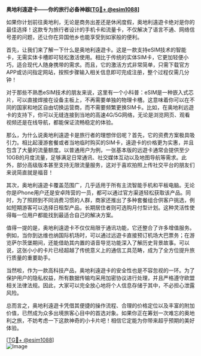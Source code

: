 **奥地利遠遊卡——你的旅行必备神器[[TG💪+ @esim1088](https://t.me/s/esim1088)]**

如果你计划前往奥地利，无论是商务出差还是休闲度假，奥地利遠遊卡绝对是你的最佳选择！这款专为旅行者设计的手机卡和流量卡，不仅解决了语言不通、网络信号差的问题，还让你在异国他乡也能享受到如家般的便利。

首先，让我们来了解一下什么是奥地利遠遊卡。这是一款支持eSIM技术的智能卡，无需实体卡槽即可轻松激活使用。相比于传统的实体SIM卡，它更加轻便小巧，适合现代人随身携带的需求。而且，它的激活方式非常简单，只需下载官方APP或访问指定网站，按照步骤输入相关信息即可完成注册，整个过程仅需几分钟！

对于那些不熟悉eSIM技术的朋友来说，这里有一个小科普：eSIM是一种嵌入式芯片，可以直接焊接在设备主板上，不再需要单独的物理卡槽。这意味着你可以在不同的国家和地区自由切换运营商，而不需要频繁更换SIM卡。比如，在奥地利远遊卡的支持下，你可以无缝连接到当地的高速4G/5G网络，无论是浏览网页、观看视频还是在线导航，都能保证流畅稳定的体验。

那么，为什么说奥地利遠遊卡是旅行者的理想伴侣呢？首先，它的资费方案极具吸引力。相比起漫游套餐或者当地临时购买的SIM卡，遠遊卡的价格更为实惠，并且包含了大量的流量额度。以普通用户为例，一张基本版的远遊卡通常会提供至少10GB的月度流量，足够满足日常通讯、社交媒体互动以及地图导航等需求。此外，部分高级版本甚至支持无限流量服务，这对于喜欢拍照上传社交平台的朋友们来说简直就是福音！

其次，奥地利遠遊卡覆盖范围广，几乎适用于所有主流智能手机和平板电脑。无论你是iPhone用户还是安卓阵营的一员，都可以通过官方渠道轻松获取该产品。同时，为了照顾到不同消费习惯的人群，商家还推出了多种套餐组合供客户挑选，例如短期游客可以选择日租型产品，长期居住者则可选购月付型计划。这种灵活性使得每一位用户都能找到最适合自己的解决方案。

值得一提的是，奥地利遠遊卡不仅仅局限于通讯功能，它还整合了许多增值服务。例如，当你到达维也纳国际机场时，可以通过远遊卡直接预订机场大巴票务；在游览萨尔茨堡期间，还能借助其内置的语音导览功能深入了解历史背景故事。可以说，这张小小的卡片已经超越了传统意义上的通信工具范畴，成为了全方位提升旅行质量的重要助手。

当然啦，作为一款高科技产品，奥地利遠遊卡的安全性也是不容忽视的一环。为了保护用户的隐私权益，所有数据传输均采用加密协议进行处理，并且严格遵守欧盟相关法律法规。因此，大家可以完全放心地将个人信息存储于其中，不必担心泄露风险。

总而言之，奥地利遠遊卡凭借其便捷的操作流程、合理的价格定位以及丰富的附加价值，已然成为众多出境旅客心目中的首选对象。如果你正在筹划一次难忘的奥地利之旅，不妨考虑一下这款神奇的小卡片吧！相信它定能为你带来超乎预期的美好体验。

[[TG💪+ @esim1088](https://t.me/s/esim1088)]  
![Image](https://i.postimg.cc/4NQfJmqS/Snipaste-2025-05-13-00-14-12.png)